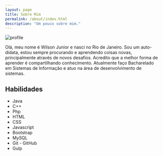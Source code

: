 ```yaml
---
layout: page
title: Sobre Mim
permalink: /about/index.html
description: "Um pouco sobre mim."
---
```

<img src="{{ site.baseurl }}/assets/img/profile.jpg" alt="profile" class="auto">

Olá, meu nome é Wilson Junior e nasci no Rio de Janeiro. Sou um auto-didata, estou sempre procurando e aprendendo coisas novas, principalmente através de novos desafios. Acredito que a melhor forma de aprender é compartilhando
conhecimento. Atualmente faço Bacharelado em Sistemas de Informação e atuo na área de desenvolvimento de sistemas.

## Habilidades

* Java
* C++
* Php
* HTML
* CSS
* Javascript
* Bootstrap
* MySQL
* Git - GitHub
* Gulp